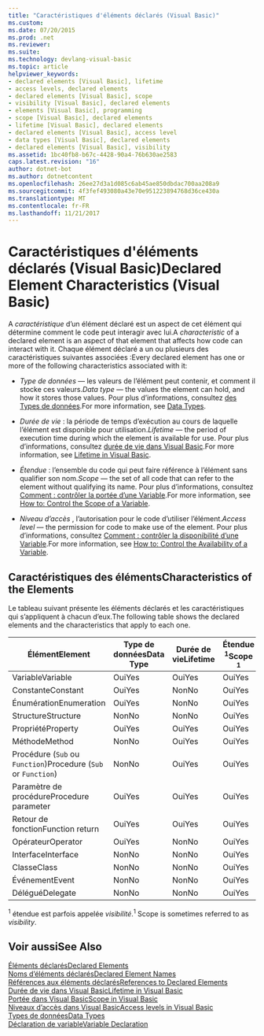 ```yaml
---
title: "Caractéristiques d'éléments déclarés (Visual Basic)"
ms.custom: 
ms.date: 07/20/2015
ms.prod: .net
ms.reviewer: 
ms.suite: 
ms.technology: devlang-visual-basic
ms.topic: article
helpviewer_keywords:
- declared elements [Visual Basic], lifetime
- access levels, declared elements
- declared elements [Visual Basic], scope
- visibility [Visual Basic], declared elements
- elements [Visual Basic], programming
- scope [Visual Basic], declared elements
- lifetime [Visual Basic], declared elements
- declared elements [Visual Basic], access level
- data types [Visual Basic], declared elements
- declared elements [Visual Basic], visibility
ms.assetid: 1bc40fb8-b67c-4428-90a4-76b630ae2583
caps.latest.revision: "16"
author: dotnet-bot
ms.author: dotnetcontent
ms.openlocfilehash: 26ee27d3a1d085c6ab45ae850dbdac700aa208a9
ms.sourcegitcommit: 4f3fef493080a43e70e951223894768d36ce430a
ms.translationtype: MT
ms.contentlocale: fr-FR
ms.lasthandoff: 11/21/2017
---
```

# <a name="declared-element-characteristics-visual-basic"></a><span data-ttu-id="fe3c8-102">Caractéristiques d'éléments déclarés (Visual Basic)</span><span class="sxs-lookup"><span data-stu-id="fe3c8-102">Declared Element Characteristics (Visual Basic)</span></span>
<span data-ttu-id="fe3c8-103">A *caractéristique* d’un élément déclaré est un aspect de cet élément qui détermine comment le code peut interagir avec lui.</span><span class="sxs-lookup"><span data-stu-id="fe3c8-103">A *characteristic* of a declared element is an aspect of that element that affects how code can interact with it.</span></span> <span data-ttu-id="fe3c8-104">Chaque élément déclaré a un ou plusieurs des caractéristiques suivantes associées :</span><span class="sxs-lookup"><span data-stu-id="fe3c8-104">Every declared element has one or more of the following characteristics associated with it:</span></span>  
  
-   <span data-ttu-id="fe3c8-105">*Type de données* — les valeurs de l’élément peut contenir, et comment il stocke ces valeurs.</span><span class="sxs-lookup"><span data-stu-id="fe3c8-105">*Data type* — the values the element can hold, and how it stores those values.</span></span> <span data-ttu-id="fe3c8-106">Pour plus d’informations, consultez [des Types de données](../../../../visual-basic/language-reference/data-types/data-type-summary.md).</span><span class="sxs-lookup"><span data-stu-id="fe3c8-106">For more information, see [Data Types](../../../../visual-basic/language-reference/data-types/data-type-summary.md).</span></span>  
  
-   <span data-ttu-id="fe3c8-107">*Durée de vie* : la période de temps d’exécution au cours de laquelle l’élément est disponible pour utilisation.</span><span class="sxs-lookup"><span data-stu-id="fe3c8-107">*Lifetime* — the period of execution time during which the element is available for use.</span></span> <span data-ttu-id="fe3c8-108">Pour plus d’informations, consultez [durée de vie dans Visual Basic](../../../../visual-basic/programming-guide/language-features/declared-elements/lifetime.md).</span><span class="sxs-lookup"><span data-stu-id="fe3c8-108">For more information, see [Lifetime in Visual Basic](../../../../visual-basic/programming-guide/language-features/declared-elements/lifetime.md).</span></span>  
  
-   <span data-ttu-id="fe3c8-109">*Étendue* : l’ensemble du code qui peut faire référence à l’élément sans qualifier son nom.</span><span class="sxs-lookup"><span data-stu-id="fe3c8-109">*Scope* — the set of all code that can refer to the element without qualifying its name.</span></span> <span data-ttu-id="fe3c8-110">Pour plus d’informations, consultez [Comment : contrôler la portée d’une Variable](../../../../visual-basic/programming-guide/language-features/declared-elements/how-to-control-the-scope-of-a-variable.md).</span><span class="sxs-lookup"><span data-stu-id="fe3c8-110">For more information, see [How to: Control the Scope of a Variable](../../../../visual-basic/programming-guide/language-features/declared-elements/how-to-control-the-scope-of-a-variable.md).</span></span>  
  
-   <span data-ttu-id="fe3c8-111">*Niveau d’accès* , l’autorisation pour le code d’utiliser l’élément.</span><span class="sxs-lookup"><span data-stu-id="fe3c8-111">*Access level* — the permission for code to make use of the element.</span></span> <span data-ttu-id="fe3c8-112">Pour plus d’informations, consultez [Comment : contrôler la disponibilité d’une Variable](../../../../visual-basic/programming-guide/language-features/declared-elements/how-to-control-the-availability-of-a-variable.md).</span><span class="sxs-lookup"><span data-stu-id="fe3c8-112">For more information, see [How to: Control the Availability of a Variable](../../../../visual-basic/programming-guide/language-features/declared-elements/how-to-control-the-availability-of-a-variable.md).</span></span>  
  
## <a name="characteristics-of-the-elements"></a><span data-ttu-id="fe3c8-113">Caractéristiques des éléments</span><span class="sxs-lookup"><span data-stu-id="fe3c8-113">Characteristics of the Elements</span></span>  
 <span data-ttu-id="fe3c8-114">Le tableau suivant présente les éléments déclarés et les caractéristiques qui s’appliquent à chacun d’eux.</span><span class="sxs-lookup"><span data-stu-id="fe3c8-114">The following table shows the declared elements and the characteristics that apply to each one.</span></span>  
  
|<span data-ttu-id="fe3c8-115">Élément</span><span class="sxs-lookup"><span data-stu-id="fe3c8-115">Element</span></span>|<span data-ttu-id="fe3c8-116">Type de données</span><span class="sxs-lookup"><span data-stu-id="fe3c8-116">Data Type</span></span>|<span data-ttu-id="fe3c8-117">Durée de vie</span><span class="sxs-lookup"><span data-stu-id="fe3c8-117">Lifetime</span></span>|<span data-ttu-id="fe3c8-118">Étendue <sup>1</sup></span><span class="sxs-lookup"><span data-stu-id="fe3c8-118">Scope <sup>1</sup></span></span>|<span data-ttu-id="fe3c8-119">Niveau d’accès</span><span class="sxs-lookup"><span data-stu-id="fe3c8-119">Access Level</span></span>|  
|-------------|---------------|--------------|------------------------|------------------|  
|<span data-ttu-id="fe3c8-120">Variable</span><span class="sxs-lookup"><span data-stu-id="fe3c8-120">Variable</span></span>|<span data-ttu-id="fe3c8-121">Oui</span><span class="sxs-lookup"><span data-stu-id="fe3c8-121">Yes</span></span>|<span data-ttu-id="fe3c8-122">Oui</span><span class="sxs-lookup"><span data-stu-id="fe3c8-122">Yes</span></span>|<span data-ttu-id="fe3c8-123">Oui</span><span class="sxs-lookup"><span data-stu-id="fe3c8-123">Yes</span></span>|<span data-ttu-id="fe3c8-124">Oui</span><span class="sxs-lookup"><span data-stu-id="fe3c8-124">Yes</span></span>|  
|<span data-ttu-id="fe3c8-125">Constante</span><span class="sxs-lookup"><span data-stu-id="fe3c8-125">Constant</span></span>|<span data-ttu-id="fe3c8-126">Oui</span><span class="sxs-lookup"><span data-stu-id="fe3c8-126">Yes</span></span>|<span data-ttu-id="fe3c8-127">Non</span><span class="sxs-lookup"><span data-stu-id="fe3c8-127">No</span></span>|<span data-ttu-id="fe3c8-128">Oui</span><span class="sxs-lookup"><span data-stu-id="fe3c8-128">Yes</span></span>|<span data-ttu-id="fe3c8-129">Oui</span><span class="sxs-lookup"><span data-stu-id="fe3c8-129">Yes</span></span>|  
|<span data-ttu-id="fe3c8-130">Énumération</span><span class="sxs-lookup"><span data-stu-id="fe3c8-130">Enumeration</span></span>|<span data-ttu-id="fe3c8-131">Oui</span><span class="sxs-lookup"><span data-stu-id="fe3c8-131">Yes</span></span>|<span data-ttu-id="fe3c8-132">Non</span><span class="sxs-lookup"><span data-stu-id="fe3c8-132">No</span></span>|<span data-ttu-id="fe3c8-133">Oui</span><span class="sxs-lookup"><span data-stu-id="fe3c8-133">Yes</span></span>|<span data-ttu-id="fe3c8-134">Oui</span><span class="sxs-lookup"><span data-stu-id="fe3c8-134">Yes</span></span>|  
|<span data-ttu-id="fe3c8-135">Structure</span><span class="sxs-lookup"><span data-stu-id="fe3c8-135">Structure</span></span>|<span data-ttu-id="fe3c8-136">Non</span><span class="sxs-lookup"><span data-stu-id="fe3c8-136">No</span></span>|<span data-ttu-id="fe3c8-137">Non</span><span class="sxs-lookup"><span data-stu-id="fe3c8-137">No</span></span>|<span data-ttu-id="fe3c8-138">Oui</span><span class="sxs-lookup"><span data-stu-id="fe3c8-138">Yes</span></span>|<span data-ttu-id="fe3c8-139">Oui</span><span class="sxs-lookup"><span data-stu-id="fe3c8-139">Yes</span></span>|  
|<span data-ttu-id="fe3c8-140">Propriété</span><span class="sxs-lookup"><span data-stu-id="fe3c8-140">Property</span></span>|<span data-ttu-id="fe3c8-141">Oui</span><span class="sxs-lookup"><span data-stu-id="fe3c8-141">Yes</span></span>|<span data-ttu-id="fe3c8-142">Oui</span><span class="sxs-lookup"><span data-stu-id="fe3c8-142">Yes</span></span>|<span data-ttu-id="fe3c8-143">Oui</span><span class="sxs-lookup"><span data-stu-id="fe3c8-143">Yes</span></span>|<span data-ttu-id="fe3c8-144">Oui</span><span class="sxs-lookup"><span data-stu-id="fe3c8-144">Yes</span></span>|  
|<span data-ttu-id="fe3c8-145">Méthode</span><span class="sxs-lookup"><span data-stu-id="fe3c8-145">Method</span></span>|<span data-ttu-id="fe3c8-146">Non</span><span class="sxs-lookup"><span data-stu-id="fe3c8-146">No</span></span>|<span data-ttu-id="fe3c8-147">Oui</span><span class="sxs-lookup"><span data-stu-id="fe3c8-147">Yes</span></span>|<span data-ttu-id="fe3c8-148">Oui</span><span class="sxs-lookup"><span data-stu-id="fe3c8-148">Yes</span></span>|<span data-ttu-id="fe3c8-149">Oui</span><span class="sxs-lookup"><span data-stu-id="fe3c8-149">Yes</span></span>|  
|<span data-ttu-id="fe3c8-150">Procédure (`Sub` ou `Function`)</span><span class="sxs-lookup"><span data-stu-id="fe3c8-150">Procedure (`Sub` or `Function`)</span></span>|<span data-ttu-id="fe3c8-151">Non</span><span class="sxs-lookup"><span data-stu-id="fe3c8-151">No</span></span>|<span data-ttu-id="fe3c8-152">Oui</span><span class="sxs-lookup"><span data-stu-id="fe3c8-152">Yes</span></span>|<span data-ttu-id="fe3c8-153">Oui</span><span class="sxs-lookup"><span data-stu-id="fe3c8-153">Yes</span></span>|<span data-ttu-id="fe3c8-154">Oui</span><span class="sxs-lookup"><span data-stu-id="fe3c8-154">Yes</span></span>|  
|<span data-ttu-id="fe3c8-155">Paramètre de procédure</span><span class="sxs-lookup"><span data-stu-id="fe3c8-155">Procedure parameter</span></span>|<span data-ttu-id="fe3c8-156">Oui</span><span class="sxs-lookup"><span data-stu-id="fe3c8-156">Yes</span></span>|<span data-ttu-id="fe3c8-157">Oui</span><span class="sxs-lookup"><span data-stu-id="fe3c8-157">Yes</span></span>|<span data-ttu-id="fe3c8-158">Oui</span><span class="sxs-lookup"><span data-stu-id="fe3c8-158">Yes</span></span>|<span data-ttu-id="fe3c8-159">Non</span><span class="sxs-lookup"><span data-stu-id="fe3c8-159">No</span></span>|  
|<span data-ttu-id="fe3c8-160">Retour de fonction</span><span class="sxs-lookup"><span data-stu-id="fe3c8-160">Function return</span></span>|<span data-ttu-id="fe3c8-161">Oui</span><span class="sxs-lookup"><span data-stu-id="fe3c8-161">Yes</span></span>|<span data-ttu-id="fe3c8-162">Oui</span><span class="sxs-lookup"><span data-stu-id="fe3c8-162">Yes</span></span>|<span data-ttu-id="fe3c8-163">Oui</span><span class="sxs-lookup"><span data-stu-id="fe3c8-163">Yes</span></span>|<span data-ttu-id="fe3c8-164">Non</span><span class="sxs-lookup"><span data-stu-id="fe3c8-164">No</span></span>|  
|<span data-ttu-id="fe3c8-165">Opérateur</span><span class="sxs-lookup"><span data-stu-id="fe3c8-165">Operator</span></span>|<span data-ttu-id="fe3c8-166">Oui</span><span class="sxs-lookup"><span data-stu-id="fe3c8-166">Yes</span></span>|<span data-ttu-id="fe3c8-167">Non</span><span class="sxs-lookup"><span data-stu-id="fe3c8-167">No</span></span>|<span data-ttu-id="fe3c8-168">Oui</span><span class="sxs-lookup"><span data-stu-id="fe3c8-168">Yes</span></span>|<span data-ttu-id="fe3c8-169">Oui</span><span class="sxs-lookup"><span data-stu-id="fe3c8-169">Yes</span></span>|  
|<span data-ttu-id="fe3c8-170">Interface</span><span class="sxs-lookup"><span data-stu-id="fe3c8-170">Interface</span></span>|<span data-ttu-id="fe3c8-171">Non</span><span class="sxs-lookup"><span data-stu-id="fe3c8-171">No</span></span>|<span data-ttu-id="fe3c8-172">Non</span><span class="sxs-lookup"><span data-stu-id="fe3c8-172">No</span></span>|<span data-ttu-id="fe3c8-173">Oui</span><span class="sxs-lookup"><span data-stu-id="fe3c8-173">Yes</span></span>|<span data-ttu-id="fe3c8-174">Oui</span><span class="sxs-lookup"><span data-stu-id="fe3c8-174">Yes</span></span>|  
|<span data-ttu-id="fe3c8-175">Classe</span><span class="sxs-lookup"><span data-stu-id="fe3c8-175">Class</span></span>|<span data-ttu-id="fe3c8-176">Non</span><span class="sxs-lookup"><span data-stu-id="fe3c8-176">No</span></span>|<span data-ttu-id="fe3c8-177">Non</span><span class="sxs-lookup"><span data-stu-id="fe3c8-177">No</span></span>|<span data-ttu-id="fe3c8-178">Oui</span><span class="sxs-lookup"><span data-stu-id="fe3c8-178">Yes</span></span>|<span data-ttu-id="fe3c8-179">Oui</span><span class="sxs-lookup"><span data-stu-id="fe3c8-179">Yes</span></span>|  
|<span data-ttu-id="fe3c8-180">Événement</span><span class="sxs-lookup"><span data-stu-id="fe3c8-180">Event</span></span>|<span data-ttu-id="fe3c8-181">Non</span><span class="sxs-lookup"><span data-stu-id="fe3c8-181">No</span></span>|<span data-ttu-id="fe3c8-182">Non</span><span class="sxs-lookup"><span data-stu-id="fe3c8-182">No</span></span>|<span data-ttu-id="fe3c8-183">Oui</span><span class="sxs-lookup"><span data-stu-id="fe3c8-183">Yes</span></span>|<span data-ttu-id="fe3c8-184">Oui</span><span class="sxs-lookup"><span data-stu-id="fe3c8-184">Yes</span></span>|  
|<span data-ttu-id="fe3c8-185">Délégué</span><span class="sxs-lookup"><span data-stu-id="fe3c8-185">Delegate</span></span>|<span data-ttu-id="fe3c8-186">Non</span><span class="sxs-lookup"><span data-stu-id="fe3c8-186">No</span></span>|<span data-ttu-id="fe3c8-187">Non</span><span class="sxs-lookup"><span data-stu-id="fe3c8-187">No</span></span>|<span data-ttu-id="fe3c8-188">Oui</span><span class="sxs-lookup"><span data-stu-id="fe3c8-188">Yes</span></span>|<span data-ttu-id="fe3c8-189">Oui</span><span class="sxs-lookup"><span data-stu-id="fe3c8-189">Yes</span></span>|  
  
 <span data-ttu-id="fe3c8-190"><sup>1</sup> étendue est parfois appelée *visibilité*.</span><span class="sxs-lookup"><span data-stu-id="fe3c8-190"><sup>1</sup> Scope is sometimes referred to as *visibility*.</span></span>  
  
## <a name="see-also"></a><span data-ttu-id="fe3c8-191">Voir aussi</span><span class="sxs-lookup"><span data-stu-id="fe3c8-191">See Also</span></span>  
 [<span data-ttu-id="fe3c8-192">Éléments déclarés</span><span class="sxs-lookup"><span data-stu-id="fe3c8-192">Declared Elements</span></span>](../../../../visual-basic/programming-guide/language-features/declared-elements/index.md)  
 [<span data-ttu-id="fe3c8-193">Noms d’éléments déclarés</span><span class="sxs-lookup"><span data-stu-id="fe3c8-193">Declared Element Names</span></span>](../../../../visual-basic/programming-guide/language-features/declared-elements/declared-element-names.md)  
 [<span data-ttu-id="fe3c8-194">Références aux éléments déclarés</span><span class="sxs-lookup"><span data-stu-id="fe3c8-194">References to Declared Elements</span></span>](../../../../visual-basic/programming-guide/language-features/declared-elements/references-to-declared-elements.md)  
 [<span data-ttu-id="fe3c8-195">Durée de vie dans Visual Basic</span><span class="sxs-lookup"><span data-stu-id="fe3c8-195">Lifetime in Visual Basic</span></span>](../../../../visual-basic/programming-guide/language-features/declared-elements/lifetime.md)  
 [<span data-ttu-id="fe3c8-196">Portée dans Visual Basic</span><span class="sxs-lookup"><span data-stu-id="fe3c8-196">Scope in Visual Basic</span></span>](../../../../visual-basic/programming-guide/language-features/declared-elements/scope.md)  
 [<span data-ttu-id="fe3c8-197">Niveaux d’accès dans Visual Basic</span><span class="sxs-lookup"><span data-stu-id="fe3c8-197">Access levels in Visual Basic</span></span>](../../../../visual-basic/programming-guide/language-features/declared-elements/access-levels.md)  
 [<span data-ttu-id="fe3c8-198">Types de données</span><span class="sxs-lookup"><span data-stu-id="fe3c8-198">Data Types</span></span>](../../../../visual-basic/programming-guide/language-features/data-types/index.md)  
 [<span data-ttu-id="fe3c8-199">Déclaration de variable</span><span class="sxs-lookup"><span data-stu-id="fe3c8-199">Variable Declaration</span></span>](../../../../visual-basic/programming-guide/language-features/variables/variable-declaration.md)
